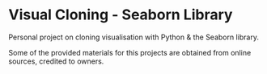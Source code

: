 # Visual Cloning - Seaborn Library
Personal project on cloning visualisation with Python & the Seaborn library. 

Some of the provided materials for this projects are obtained from online sources, credited to owners.
